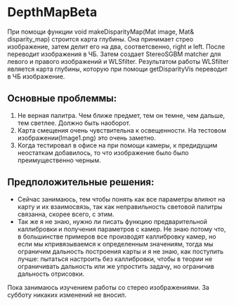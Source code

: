 # DepthMapBeta
При помощи функции void makeDisparityMap(Mat image, Mat& disparity_map) строится карта глубины.
Она принимает стрео изображение, затем делит его на два, соответсвенно, right и left. После переводит изображения в ЧБ.
Затем создает StereoSGBM matcher для левого и правого изображений и WLSfilter.
Результатом работы WLSfilter является карта глубины, которую при помощи getDisparityVis переводит в ЧБ изображение.

## Основные проблеммы:
  1. Не верная палитра. Чем ближе предмет, тем он темне, чем дальше, тем светлее. Должно быть наоборот.
  2. Карта смещения очень чувствительна к освещенности. На тестовом изображении(Image1.png) это очень заметно.
  3. Когда тестировал в офисе на при помощи камеры, к предидущим неостаткам добавилось, то что изображение было было преимущественно черным.
  
## Предположительные решения:
  * Сейчас занимаюсь, тем чтобы понять как все параметры влияют на карту и их взаимосвязь, так как неправильность световой палитры 
  связанна, скорее всего, с этим.
  * Так же я не знаю, нужно ли писать функцию предварительной каллибровки и получения параметров с камер. Не знаю потому что, 
  в большинстве примеров все производят каллибровку камер, но если мы кпривязываемся к определенным значениям, тогда мы ограничим дальность
  построения карты и я не знаю, как поступить лучше: пытаться настроить без каллибровки, чтобы в теории не ограничивать дальность или же
  упростить задачу, но ограничив дальность отрисовки.
  
Пока занимаюсь изучением работы со стерео изображениями. За субботу никаких изменений не вносил.
